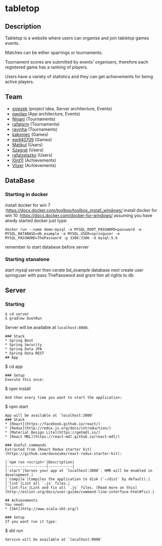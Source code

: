 # tabletop
## Description
Tabletop is a website where users can organise and join tabletop games events.

Matches can be either sparrings or tournaments.

Tournament scores are submitted by events' organisers, therefore each registered game has a ranking of players.

Users have a variety of statistics and they can get achievements for being active players.
## Team
* [sniezek](https://github.com/sniezek) (project idea, Server architecture, Events)
* [pwolaq](https://github.com/pwolaq) (App architecture, Events)
* [Ninani](https://github.com/Ninani) (Tournaments)
* [rafalgrm](https://github.com/rafalgrm) (Tournaments)
* [ravinha](https://github.com/ravinha) (Tournaments)
* [kakoniec](https://github.com/kakoniec) (Games)
* [ew940709](https://github.com/ew940709) (Games)
* [Matikul](https://github.com/Matikul) (Users)
* [Szagrat](https://github.com/Szagrat) (Users)
* [rafalzelazko](https://github.com/rafalzelazko) (Users)
* [l0rd11](https://github.com/l0rd11) (Achievements)
* [Vlizer](https://github.com/Vlizer) (Achievements)

## DataBase
### Starting in docker
install docker for win 7 :https://docs.docker.com/toolbox/toolbox_install_windows/
install docker for win 10 :https://docs.docker.com/docker-for-windows/
assuming you have alredy started docker just type:

```
docker run --name demo-mysql -e MYSQL_ROOT_PASSWORD=password -e MYSQL_DATABASE=db_example -e MYSQL_USER=springuser -e MYSQL_PASSWORD=ThePassword -p 3306:3306 -d mysql:5.6
```
remember to start databese before server

### Starting stanalone
start mysql server then cerate bd_example database 
next create user springuser with pass ThePassword and grant him all rights to db

## Server
### Starting
```
$ cd server
$ gradlew bootRun
```
Server will be available at `localhost:8080`.


```
### Stack
* Spring Boot
* Spring Security
* Spring Data JPA
* Spring Data REST
## App
```
$ cd app
```
### Setup
Execute this once:
```
$ npm install
```
And then every time you want to start the application:
```
$ npm start
```
App will be available at `localhost:3000`
### Stack
* [React](https://facebook.github.io/react/)
* [Redux](http://redux.js.org/docs/introduction/)
* [Material Design Lite](https://getmdl.io/)
* [React MDL](https://react-mdl.github.io/react-mdl/)

### Useful commands
Extracted from [React Redux starter kit](https://github.com/davezuko/react-redux-starter-kit):

|`npm run <script>`|Description|
|------------------|-----------|
|`start`|Serves your app at `localhost:3000`. HMR will be enabled in development.|
|`compile`|Compiles the application to disk (`~/dist` by default).|
|`lint`|Lint all `.js` files.|
|`lint:fix`|Lint and fix all `.js` files. [Read more on this](http://eslint.org/docs/user-guide/command-line-interface.html#fix).|

## Achievements
You need:
* [Sbt](http://www.scala-sbt.org/)

### Setup
If you want run it type:
```
$ sbt run
```
Service will be available at `localhost:9000`
